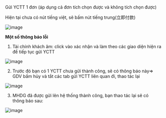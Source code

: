 Gửi YCTT  1 đơn (áp dụng cả đơn tích chọn được và không tích chọn được)

Hiện tại chưa có nút tiếng việt, sẽ bấm nút tiếng trung(立即付款)

![image](https://user-images.githubusercontent.com/76998374/106359668-aa3e4400-6346-11eb-8052-a0b53b276ffa.png)

**Một số thông báo lỗi**

1. Tài chính khách âm: click vào xác nhận và làm theo các giao diện hiện ra để tiếp tục gửi YCTT

![image](https://user-images.githubusercontent.com/76998374/106359701-e1acf080-6346-11eb-8ee0-90744224de27.png)

2. Trước đó bạn có 1 YCTT chưa gửi thành công, sẽ có thông báo này=> GDV bấm hủy và tắt các tab  gửi YCTT liên quan đi, thao tác lại

![image](https://user-images.githubusercontent.com/76998374/106359717-06a16380-6347-11eb-99a9-c41910cfa6e0.png)

3. MHDG đã được gửi lên hệ thống thành công, bạn thao tác lại sẽ có thông báo sau:

![image](https://user-images.githubusercontent.com/76998374/106359746-2769b900-6347-11eb-8419-75e20bdc471a.png)








